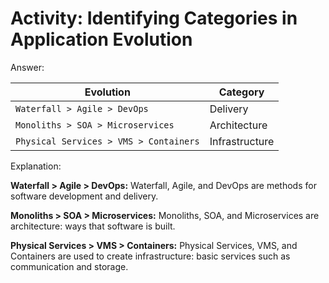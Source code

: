 # Activity: Identifying Categories in Application Evolution

Answer: 

| Evolution                            | Category
|---------------------------           |-----------
| `Waterfall > Agile > DevOps`           | Delivery
| `Monoliths > SOA > Microservices`      | Architecture
| `Physical Services > VMS > Containers` | Infrastructure

Explanation:

__Waterfall > Agile > DevOps:__ Waterfall, Agile, and DevOps are methods for software development and delivery.

__Monoliths > SOA > Microservices:__ Monoliths, SOA, and Microservices are architecture: ways that software is built.

__Physical Services > VMS > Containers:__ Physical Services, VMS, and Containers are used to create infrastructure: basic services such as communication and storage.
